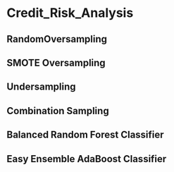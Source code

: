 # Credit_Risk_Analysis


## RandomOversampling

## SMOTE Oversampling

## Undersampling

## Combination Sampling 

## Balanced Random Forest Classifier

## Easy Ensemble AdaBoost Classifier


